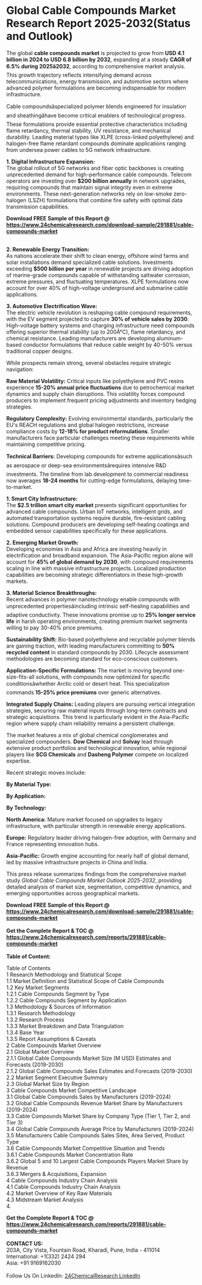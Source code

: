 <h1>Global Cable Compounds Market Research Report 2025-2032(Status and Outlook)</h1><p>The global <strong>cable compounds market</strong> is projected to grow from <strong>USD 4.1 billion in 2024 to USD 6.8 billion by 2032</strong>, expanding at a steady <strong>CAGR of 6.5% during 2025â2032</strong>, according to comprehensive market analysis. This growth trajectory reflects intensifying demand across telecommunications, energy transmission, and automotive sectors where advanced polymer formulations are becoming indispensable for modern infrastructure.</p><p>Cable compoundsâspecialized polymer blends engineered for insulation and sheathingâhave become critical enablers of technological progress. These formulations provide essential protective characteristics including flame retardancy, thermal stability, UV resistance, and mechanical durability. Leading material types like XLPE (cross-linked polyethylene) and halogen-free flame retardant compounds dominate applications ranging from undersea power cables to 5G network infrastructure.</p><p><strong>1. Digital Infrastructure Expansion:</strong><br>
The global rollout of 5G networks and fiber optic backbones is creating unprecedented demand for high-performance cable compounds. Telecom operators are investing over <strong>$200 billion annually</strong> in network upgrades, requiring compounds that maintain signal integrity even in extreme environments. These next-generation networks rely on low-smoke zero-halogen (LSZH) formulations that combine fire safety with optimal data transmission capabilities.</p><div><b>Download FREE Sample of this Report @ 
            <a href="https://www.24chemicalresearch.com/download-sample/291881/cable-compounds-market">
            https://www.24chemicalresearch.com/download-sample/291881/cable-compounds-market</a></b></div><br><p><strong>2. Renewable Energy Transition:</strong><br>
As nations accelerate their shift to clean energy, offshore wind farms and solar installations demand specialized cable solutions. Investments exceeding <strong>$500 billion per year</strong> in renewable projects are driving adoption of marine-grade compounds capable of withstanding saltwater corrosion, extreme pressures, and fluctuating temperatures. XLPE formulations now account for over 40% of high-voltage underground and submarine cable applications.</p><p><strong>3. Automotive Electrification Wave:</strong><br>
The electric vehicle revolution is reshaping cable compound requirements, with the EV segment projected to capture <strong>30% of vehicle sales by 2030</strong>. High-voltage battery systems and charging infrastructure need compounds offering superior thermal stability (up to 200Â°C), flame retardancy, and chemical resistance. Leading manufacturers are developing aluminum-based conductor formulations that reduce cable weight by 40-50% versus traditional copper designs.</p><p>While prospects remain strong, several obstacles require strategic navigation:</p><p><strong>Raw Material Volatility:</strong> Critical inputs like polyethylene and PVC resins experience <strong>15-20% annual price fluctuations</strong> due to petrochemical market dynamics and supply chain disruptions. This volatility forces compound producers to implement frequent pricing adjustments and inventory hedging strategies.</p><p><strong>Regulatory Complexity:</strong> Evolving environmental standards, particularly the EU's REACH regulations and global halogen restrictions, increase compliance costs by <strong>12-18% for product reformulations</strong>. Smaller manufacturers face particular challenges meeting these requirements while maintaining competitive pricing.</p><p><strong>Technical Barriers:</strong> Developing compounds for extreme applicationsâsuch as aerospace or deep-sea environmentsârequires intensive R&amp;D investments. The timeline from lab development to commercial readiness now averages <strong>18-24 months</strong> for cutting-edge formulations, delaying time-to-market.</p><p><strong>1. Smart City Infrastructure:</strong><br>
The <strong>$2.5 trillion smart city market</strong> presents significant opportunities for advanced cable compounds. Urban IoT networks, intelligent grids, and automated transportation systems require durable, fire-resistant cabling solutions. Compound producers are developing self-healing coatings and embedded sensor capabilities specifically for these applications.</p><p><strong>2. Emerging Market Growth:</strong><br>
Developing economies in Asia and Africa are investing heavily in electrification and broadband expansion. The Asia-Pacific region alone will account for <strong>45% of global demand by 2030</strong>, with compound requirements scaling in line with massive infrastructure projects. Localized production capabilities are becoming strategic differentiators in these high-growth markets.</p><p><strong>3. Material Science Breakthroughs:</strong><br>
Recent advances in polymer nanotechnology enable compounds with unprecedented propertiesâincluding intrinsic self-healing capabilities and adaptive conductivity. These innovations promise up to <strong>25% longer service life</strong> in harsh operating environments, creating premium market segments willing to pay 30-40% price premiums.</p><p><strong>Sustainability Shift:</strong> Bio-based polyethylene and recyclable polymer blends are gaining traction, with leading manufacturers committing to <strong>50% recycled content</strong> in standard compounds by 2030. Lifecycle assessment methodologies are becoming standard for eco-conscious customers.</p><p><strong>Application-Specific Formulations:</strong> The market is moving beyond one-size-fits-all solutions, with compounds now optimized for specific conditionsâwhether Arctic cold or desert heat. This specialization commands <strong>15-25% price premiums</strong> over generic alternatives.</p><p><strong>Integrated Supply Chains:</strong> Leading players are pursuing vertical integration strategies, securing raw material inputs through long-term contracts and strategic acquisitions. This trend is particularly evident in the Asia-Pacific region where supply chain reliability remains a persistent challenge.</p><p>The market features a mix of global chemical conglomerates and specialized compounders. <strong>Dow Chemical</strong> and <strong>Solvay</strong> lead through extensive product portfolios and technological innovation, while regional players like <strong>SCG Chemicals</strong> and <strong>Dasheng Polymer</strong> compete on localized expertise.</p><p>Recent strategic moves include:</p><p><strong>By Material Type:</strong></p><p><strong>By Application:</strong></p><p><strong>By Technology:</strong></p><p><strong>North America:</strong> Mature market focused on upgrades to legacy infrastructure, with particular strength in renewable energy applications.</p><p><strong>Europe:</strong> Regulatory leader driving halogen-free adoption, with Germany and France representing innovation hubs.</p><p><strong>Asia-Pacific:</strong> Growth engine accounting for nearly half of global demand, led by massive infrastructure projects in China and India.</p><p>This press release summarizes findings from the comprehensive market study <em>Global Cable Compounds Market Outlook 2025-2032</em>, providing detailed analysis of market size, segmentation, competitive dynamics, and emerging opportunities across geographical markets.</p><div><b>Download FREE Sample of this Report @ 
            <a href="https://www.24chemicalresearch.com/download-sample/291881/cable-compounds-market">
            https://www.24chemicalresearch.com/download-sample/291881/cable-compounds-market</a></b></div><br><div><b>Get the Complete Report & TOC @ 
            <a href="https://www.24chemicalresearch.com/reports/291881/cable-compounds-market">
            https://www.24chemicalresearch.com/reports/291881/cable-compounds-market</a></b></div><br>
            <b>Table of Content:</b><p>Table of Contents<br />
1 Research Methodology and Statistical Scope<br />
1.1 Market Definition and Statistical Scope of Cable Compounds<br />
1.2 Key Market Segments<br />
1.2.1 Cable Compounds Segment by Type<br />
1.2.2 Cable Compounds Segment by Application<br />
1.3 Methodology & Sources of Information<br />
1.3.1 Research Methodology<br />
1.3.2 Research Process<br />
1.3.3 Market Breakdown and Data Triangulation<br />
1.3.4 Base Year<br />
1.3.5 Report Assumptions & Caveats<br />
2 Cable Compounds Market Overview<br />
2.1 Global Market Overview<br />
2.1.1 Global Cable Compounds Market Size (M USD) Estimates and Forecasts (2019-2030)<br />
2.1.2 Global Cable Compounds Sales Estimates and Forecasts (2019-2030)<br />
2.2 Market Segment Executive Summary<br />
2.3 Global Market Size by Region<br />
3 Cable Compounds Market Competitive Landscape<br />
3.1 Global Cable Compounds Sales by Manufacturers (2019-2024)<br />
3.2 Global Cable Compounds Revenue Market Share by Manufacturers (2019-2024)<br />
3.3 Cable Compounds Market Share by Company Type (Tier 1, Tier 2, and Tier 3)<br />
3.4 Global Cable Compounds Average Price by Manufacturers (2019-2024)<br />
3.5 Manufacturers Cable Compounds Sales Sites, Area Served, Product Type<br />
3.6 Cable Compounds Market Competitive Situation and Trends<br />
3.6.1 Cable Compounds Market Concentration Rate<br />
3.6.2 Global 5 and 10 Largest Cable Compounds Players Market Share by Revenue<br />
3.6.3 Mergers & Acquisitions, Expansion<br />
4 Cable Compounds Industry Chain Analysis<br />
4.1 Cable Compounds Industry Chain Analysis<br />
4.2 Market Overview of Key Raw Materials<br />
4.3 Midstream Market Analysis<br />
4.</p><div><b>Get the Complete Report & TOC @ 
            <a href="https://www.24chemicalresearch.com/reports/291881/cable-compounds-market">
            https://www.24chemicalresearch.com/reports/291881/cable-compounds-market</a></b></div><br><b>CONTACT US:</b><br>
            203A, City Vista, Fountain Road, Kharadi, Pune, India - 411014<br>
            International: +1(332) 2424 294<br>
            Asia: +91 9169162030 <br><br>
            Follow Us On LinkedIn: <a href="https://www.linkedin.com/company/24chemicalresearch/">24ChemicalResearch LinkedIn</a>